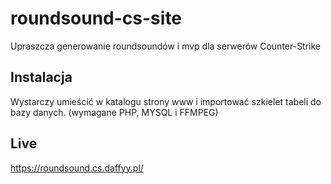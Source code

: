 # roundsound-cs-site
Upraszcza generowanie roundsoundów i mvp dla serwerów Counter-Strike

## Instalacja
Wystarczy umieścić w katalogu strony www i importować szkielet tabeli do bazy danych. (wymagane PHP, MYSQL i FFMPEG)

## Live
https://roundsound.cs.daffyy.pl/
